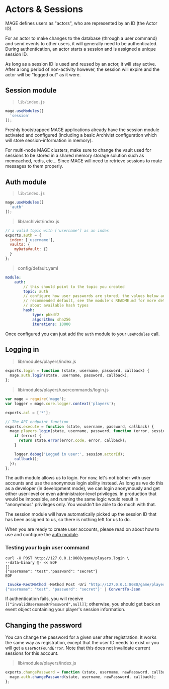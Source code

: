 # Actors & Sessions

MAGE defines users as "actors", who are represented by an ID (the Actor ID).

For an actor to make changes to the database (through a user command) and send events to other users,
it will generally need to be authenticated. During authentication, an actor starts a session and
is assigned a unique session ID.

As long as a session ID is used and reused by an actor, it will stay active. After a long period
of non-activity however, the session will expire and the actor will be "logged out" as it were.

## Session module

> `lib/index.js`

```javascript
mage.useModules([
  'session'
]);
```

Freshly bootstrapped MAGE applications already have the session module activated and configured (including a basic Archivist configuration which will store session-information in memory).

For multi-node MAGE clusters, make sure to change the vault used for sessions to be stored
in a shared memory storage solution such as memcached, redis, etc... Since MAGE will need
to retrieve sessions to route messages to them properly.

## Auth module

> `lib/index.js`

```javascript
mage.useModules([
  'auth'
]);
```

> lib/archivist/index.js

```javascript
// a valid topic with ['username'] as an index
exports.auth = {
  index: ['username'],
  vaults: {
    myDataVault: {}
  }
};
```

> config/default.yaml

```yaml
module:
    auth:
        // this should point to the topic you created
        topic: auth
        // configure how user passwords are stored, the values below are the
        // recommended default, see the module's README.md for more details
        // about available hash types
        hash:
            type: pbkdf2
            algorithm: sha256
            iterations: 10000
```

Once configured you can just add the `auth` module to your `useModules` call.

## Logging in

>  lib/modules/players/index.js

```javascript
exports.login = function (state, username, password, callback) {
  mage.auth.login(state, username, password, callback);
};
```

> lib/modules/players/usercommands/login.js

```javascript
var mage = require('mage');
var logger = mage.core.logger.context('players');

exports.acl = ['*'];

// The API endpoint function
exports.execute = function (state, username, password, callback) {
  mage.players.login(state, username, password, function (error, session) {
    if (error) {
      return state.error(error.code, error, callback);
    }

    logger.debug('Logged in user:', session.actorId);
    callback();
  });
};
```

The auth module allows us to login. For now, let's not bother with user accounts and use the
anonymous login ability instead. As long as we do this as a developer (in development mode),
we can login anonymously and get either user-level or even administrator-level privileges.
In production that would be impossible, and running the same logic would result in "anonymous"
privileges only. You wouldn't be able to do much with that.

The session module will have automatically picked up the session ID that has been assigned to us,
so there is nothing left for us to do.

When you are ready to create user accounts, please read on about how to use and configure the
[auth module](https://github.com/mage/mage/tree/master/lib/modules/auth).

### Testing your login user command

```shell
curl -X POST http://127.0.0.1:8080/game/players.login \
--data-binary @- << EOF
[]
{"username": "test","password": "secret"}
EOF
```

```powershell
 Invoke-RestMethod -Method Post -Uri "http://127.0.0.1:8080/game/players.login" -Body '[]
{"username": "test", "password": "secret"}' | ConvertTo-Json
```

If authentication fails, you will receive `[["invalidUsernameOrPassword",null]]`;
otherwise, you should get back an event object containing your player's session information.

## Changing the password

You can change the password for a given user after registration. It works the same way as registration, except
that the user ID needs to exist or you will get a `UserNotFoundError`. Note that this does not invalidate current
sessions for this account.

>  lib/modules/players/index.js

```javascript
exports.changePassword = function (state, username, newPassword, callback) {
  mage.auth.changePassword(state, username, newPassword, callback);
};
```

